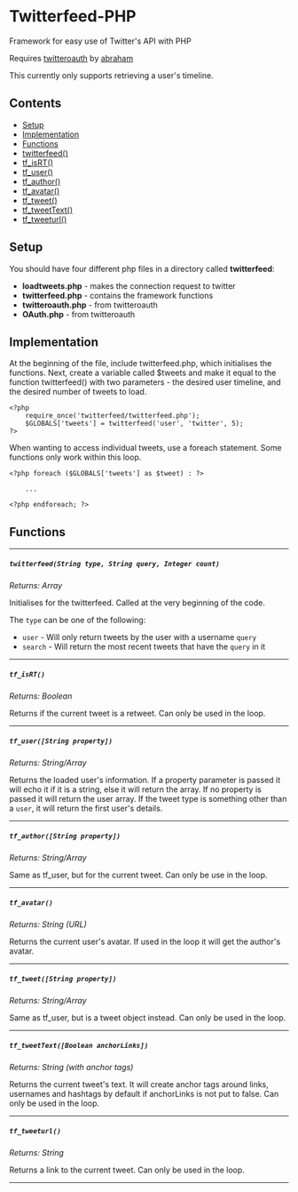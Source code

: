 Twitterfeed-PHP
===============
Framework for easy use of Twitter's API with PHP

Requires [twitteroauth](https://github.com/abraham/twitteroauth) by [abraham](https://github.com/abraham)

This currently only supports retrieving a user's timeline.

Contents
-----
- [Setup](#setup)
- [Implementation](#implementation)
- [Functions](#functions)
 - [twitterfeed()](#twitterfeedstring-type-string-query-integer-count)
 - [tf_isRT()](#tf_isrt)
 - [tf_user()](#tf_userstring-property)
 - [tf_author()](#tf_authorstring-property)
 - [tf_avatar()](#tf_avatar)
 - [tf_tweet()](#tf_tweetstring-property)
 - [tf_tweetText()](#tf_tweettextboolean-anchorlinks)
 - [tf_tweeturl()](#tf_tweeturl)

Setup
-----
You should have four different php files in a directory called **twitterfeed**:
- **loadtweets.php** - makes the connection request to twitter
- **twitterfeed.php** - contains the framework functions
- **twitteroauth.php** - from twitteroauth
- **OAuth.php** - from twitteroauth
 
Implementation
--------------
At the beginning of the file, include twitterfeed.php, which initialises the functions.
Next, create a variable called $tweets and make it equal to the function twitterfeed() with two parameters - the desired user timeline, and the desired number of tweets to load.

    <?php 
	    require_once('twitterfeed/twitterfeed.php');
	    $GLOBALS['tweets'] = twitterfeed('user', 'twitter', 5);
	?>
	
When wanting to access individual tweets, use a foreach statement. Some functions only work within this loop.

    <?php foreach ($GLOBALS['tweets'] as $tweet) : ?>

	    ...

	<?php endforeach; ?>
	
Functions
---------

* * *

<h5><code>twitterfeed(String type, String query, Integer count)</code></h5>

*Returns: Array*

Initialises for the twitterfeed. Called at the very beginning of the code.

The <code>type</code> can be one of the following:
- <code>user</code> - Will only return tweets by the user with a username <code>query</code> 
- <code>search</code> - Will return the most recent tweets that have the <code>query</code> in it

* * *

<h5><code>tf_isRT()</code></h5>

*Returns: Boolean*

Returns if the current tweet is a retweet. Can only be used in the loop.

* * *

<h5><code>tf_user([String property])</code></h5>

*Returns: String/Array*

Returns the loaded user's information. If a property parameter is passed it will echo it if it is a string, else it will return the array. If no property is passed it will return the user array. If the tweet type is something other than a <code>user</code>, it will return the first user's details.

* * *

<h5><code>tf_author([String property])</code></h5>

*Returns: String/Array*

Same as tf_user, but for the current tweet. Can only be use in the loop.

* * *

<h5><code>tf_avatar()</code></h5>

*Returns: String (URL)*

Returns the current user's avatar. If used in the loop it will get the author's avatar.

* * *

<h5><code>tf_tweet([String property])</code></h5>

*Returns: String/Array*

Same as tf_user, but is a tweet object instead. Can only be used in the loop.

* * *

<h5><code>tf_tweetText([Boolean anchorLinks])</code></h5>

*Returns: String (with anchor tags)*

Returns the current tweet's text. It will create anchor tags around links, usernames and hashtags by default if anchorLinks is not put to false. Can only be used in the loop.

* * *

<h5><code>tf_tweeturl()</code></h5>

*Returns: String*

Returns a link to the current tweet. Can only be used in the loop.

* * *
